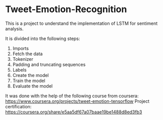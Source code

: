 # Tweet-Emotion-Recognition

This is a project to understand the implementation of LSTM for sentiment analysis.

It is divided into the following steps:

1. Imports
2. Fetch the data
3. Tokenizer
4. Padding and truncating sequences
5. Labels
6. Create the model
7. Train the model
8. Evaluate the model

It was done with the help of the following course from coursera: https://www.coursera.org/projects/tweet-emotion-tensorflow
Project certification: https://coursera.org/share/e5aa5df67a07baae19be1488d8ed3fb3
